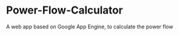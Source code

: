 Power-Flow-Calculator
=====================

A web app based on Google App Engine, to calculate the power flow